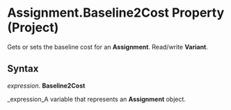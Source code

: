 
# Assignment.Baseline2Cost Property (Project)

Gets or sets the baseline cost for an  **Assignment**. Read/write  **Variant**.


## Syntax

 _expression_. **Baseline2Cost**

 _expression_A variable that represents an  **Assignment** object.

